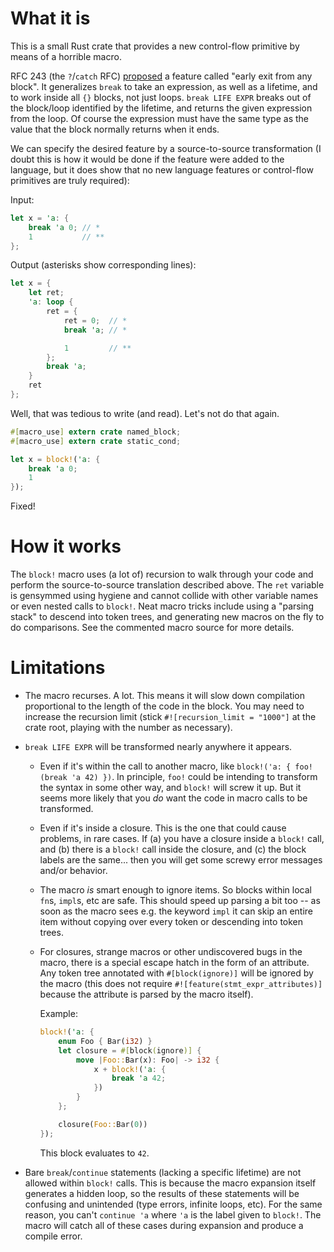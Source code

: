 What it is
==========

This is a small Rust crate that provides a new control-flow primitive by means of a horrible macro.

RFC 243 (the `?`/`catch` RFC) [proposed][link] a feature called "early exit from any block". It generalizes `break` to take an expression, as well as a lifetime, and to work inside all `{}` blocks, not just loops. `break LIFE EXPR` breaks out of the block/loop identified by the lifetime, and returns the given expression from the loop. Of course the expression must have the same type as the value that the block normally returns when it ends.

[link]: https://github.com/rust-lang/rfcs/blob/master/text/0243-trait-based-exception-handling.md#early-exit-from-any-block

We can specify the desired feature by a source-to-source transformation (I doubt this is how it would be done if the feature were added to the language, but it does show that no new language features or control-flow primitives are truly required):

Input:

```rust
let x = 'a: {
    break 'a 0; // *
    1           // **
};
```

Output (asterisks show corresponding lines):

```rust
let x = {
    let ret;
    'a: loop {
        ret = {
            ret = 0;  // *
            break 'a; // *

            1         // **
        };
        break 'a;
    }
    ret
};
```

Well, that was tedious to write (and read). Let's not do that again.

```rust
#[macro_use] extern crate named_block;
#[macro_use] extern crate static_cond;

let x = block!('a: {
    break 'a 0;
    1
});
```

Fixed!

How it works
============

The `block!` macro uses (a lot of) recursion to walk through your code and perform the source-to-source translation described above. The `ret` variable is gensymmed using hygiene and cannot collide with other variable names or even nested calls to `block!`. Neat macro tricks include using a "parsing stack" to descend into token trees, and generating new macros on the fly to do comparisons. See the commented macro source for more details.

Limitations
===========

- The macro recurses. A lot. This means it will slow down compilation proportional to the length of the code in the block. You may need to increase the recursion limit (stick `#![recursion_limit = "1000"]` at the crate root, playing with the number as necessary).
- `break LIFE EXPR` will be transformed nearly anywhere it appears.
    - Even if it's within the call to another macro, like `block!('a: { foo!(break 'a 42) })`. In principle, `foo!` could be intending to transform the syntax in some other way, and `block!` will screw it up. But it seems more likely that you _do_ want the code in macro calls to be transformed.
    - Even if it's inside a closure. This is the one that could cause problems, in rare cases. If (a) you have a closure inside a `block!` call, and (b) there is a `block!` call inside the closure, and (c) the block labels are the same... then you will get some screwy error messages and/or behavior.
    - The macro _is_ smart enough to ignore items. So blocks within local `fn`s, `impl`s, etc are safe. This should speed up parsing a bit too -- as soon as the macro sees e.g. the keyword `impl` it can skip an entire item without copying over every token or descending into token trees.
    - For closures, strange macros or other undiscovered bugs in the macro, there is a special escape hatch in the form of an attribute. Any token tree annotated with `#[block(ignore)]` will be ignored by the macro (this does not require `#![feature(stmt_expr_attributes)]` because the attribute is parsed by the macro itself).
    
        Example:

        ```rust
        block!('a: {
            enum Foo { Bar(i32) }
            let closure = #[block(ignore)] {
                move |Foo::Bar(x): Foo| -> i32 {
                    x + block!('a: {
                        break 'a 42;
                    })
                }
            };

            closure(Foo::Bar(0))
        });
        ```

        This block evaluates to `42`.

- Bare `break`/`continue` statements (lacking a specific lifetime) are not allowed within `block!` calls. This is because the macro expansion itself generates a hidden loop, so the results of these statements will be confusing and unintended (type errors, infinite loops, etc). For the same reason, you can't `continue 'a` where `'a` is the label given to `block!`. The macro will catch all of these cases during expansion and produce a compile error.


